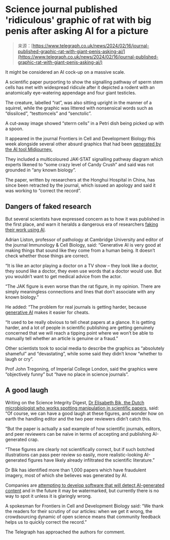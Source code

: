 <!--yml
category: 未分类
date: 2024-05-27 15:00:41
-->

# Science journal published 'ridiculous' graphic of rat with big penis after asking AI for a picture

> 来源：[https://www.telegraph.co.uk/news/2024/02/16/journal-published-graphic-rat-with-giant-penis-asking-ai/](https://www.telegraph.co.uk/news/2024/02/16/journal-published-graphic-rat-with-giant-penis-asking-ai/)

It might be considered an AI cock-up on a massive scale.

A scientific paper purporting to show the signalling pathway of sperm stem cells has met with widespread ridicule after it depicted a rodent with an anatomically eye-watering appendage and four giant testicles.

The creature, labelled “rat”, was also sitting upright in the manner of a squirrel, while the graphic was littered with nonsensical words such as “dissilced”, “testtomcels” and “senctolic”.

A cut-away image showed “sterrn cells” in a Petri dish being picked up with a spoon.

It appeared in the journal Frontiers in Cell and Development Biology this week alongside several other absurd graphics that had been [generated by the AI tool Midjourney.](https://www.telegraph.co.uk/films/0/ai-fake-movies-midjourney-hollywood/)

They included a multicoloured JAK-STAT signalling pathway diagram which experts likened to “some crazy level of Candy Crush” and said was not grounded in “any known biology”.

The paper, written by researchers at the Honghui Hospital in China, has since been retracted by the journal, which issued an apology and said it was working to “correct the record”.

## Dangers of faked research

But several scientists have expressed concern as to how it was published in the first place, and warn it heralds a dangerous era of researchers [faking their work using AI](https://www.telegraph.co.uk/business/2023/10/01/news-publishers-warn-ai-will-pollute-human-knowledge/).

Adrian Liston, professor of pathology at Cambridge University and editor of the journal Immunology & Cell Biology, said: “Generative AI is very good at making things that sound like they come from a human being. It doesn’t check whether those things are correct.

“It is like an actor playing a doctor on a TV show – they look like a doctor, they sound like a doctor, they even use words that a doctor would use. But you wouldn’t want to get medical advice from the actor.

“The JAK figure is even worse than the rat figure, in my opinion. There are simply meaningless connections and lines that don’t associate with any known biology.”

He added: “The problem for real journals is getting harder, because [generative AI](https://www.telegraph.co.uk/business/2023/07/03/ai-chatgpt-chatbots-spam-fake-images-lives-worse/) makes it easier for cheats.

“It used to be really obvious to tell cheat papers at a glance. It is getting harder, and a lot of people in scientific publishing are getting genuinely concerned that we will reach a tipping point where we won’t be able to manually tell whether an article is genuine or a fraud.”

Other scientists took to social media to describe the graphics as “absolutely shameful” and “devastating”, while some said they didn’t know “whether to laugh or cry”.

Prof John Tregoning, of Imperial College London, said the graphics were “objectively funny” but “have no place in science journals”.

## A good laugh

Writing on the Science Integrity Digest, [Dr Elisabeth Bik, the Dutch microbiologist who works spotting manipulation in scientific papers](https://www.telegraph.co.uk/health-fitness/doctors-diary/covid-unleashed-tsunami-bad-science/), said: “Of course, we can have a good laugh at these figures, and wonder how on earth the handling editor and the two peer reviewers didn’t catch this.

“But the paper is actually a sad example of how scientific journals, editors, and peer reviewers can be naive in terms of accepting and publishing AI-generated crap.

“These figures are clearly not scientifically correct, but if such botched illustrations can pass peer review so easily, more realistic-looking AI-generated figures have likely already infiltrated the scientific literature.”

Dr Bik has identified more than 1,000 papers which have fraudulent imagery, most of which she believes was generated by AI.

Companies are [attempting to develop software that will detect AI-generated content](https://www.telegraph.co.uk/business/2023/05/15/google-tools-spot-fake-ai-images-pope-puffer-jacket/) and in the future it may be watermarked, but currently there is no way to spot it unless it is glaringly wrong.

A spokesman for Frontiers in Cell and Development Biology said: “We thank the readers for their scrutiny of our articles: when we get it wrong, the crowdsourcing dynamic of open science means that community feedback helps us to quickly correct the record.”

The Telegraph has approached the authors for comment.